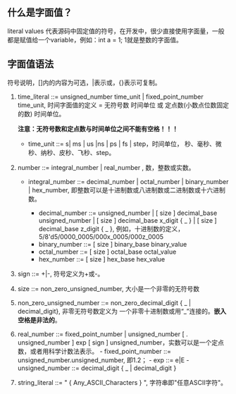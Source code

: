 ## 什么是字面值？
  literal values 代表源码中固定值的符号，在开发中，很少直接使用字面量，一般都是赋值给一个variable，例如：int a = 1; 1就是整数的字面值。
## 字面值语法
  符号说明，[]内的内容为可选，|表示或，{}表示可复制。
  
  1. time_literal ::= unsigned_number time_unit | fixed_point_number time_unit, 时间字面值的定义 = 无符号数 时间单位 或 定点数(小数点位数固定的数) 时间单位。
  
     **注意：无符号数和定点数与时间单位之间不能有空格！！！**
     
     - time_unit ::= s| ms | us |ns | ps | fs | step，时间单位， 秒、毫秒、微秒、纳秒、皮秒、飞秒、step。
  2. number ::= integral_number | real_number , 数，整数或实数。
  
     - integral_number ::= decimal_number | octal_number | binary_number | hex_number, 即整数可以是十进制数或八进制数或二进制数或十六进制数。
     
        - decimal_number ::= unsigned_number | [ size ] decimal_base unsigned_number | [ size ] decimal_base x_digit { _ } | [ size ] decimal_base z_digit { _ },
          例如，十进制数的定义， 5/8'd5/0000_0005/000x_0005/000z_0005
        - binary_number ::= [ size ] binary_base binary_value
        - octal_number ::= [ size ] octal_base octal_value
        - hex_number ::= [ size ] hex_base hex_value
  3. sign ::= +|-, 符号定义为+或-。
  4. size ::= non_zero_unsigned_number, 大小是一个非零的无符号数
  5. non_zero_unsigned_number ::= non_zero_decimal_digit { _ | decimal_digit}, 非零无符号数定义为 一个非零十进制数或用“_”连接的。**嵌入空格是非法的**。
  6. real_number ::= fixed_point_number | unsigned_number [ . unsigned_number ] exp [ sign ] unsigned_number，实数可以是一个定点数，或者用科学计数法表示。
    - fixed_point_number ::=  unsigned_number.unsigned_number, 即1.2；
    - exp ::= e|E
    - unsigned_number ::= decimal_digit { _ | decimal_digit }
  7. string_literal ::= " { Any_ASCII_Characters } ", 字符串即"任意ASCII字符"。
